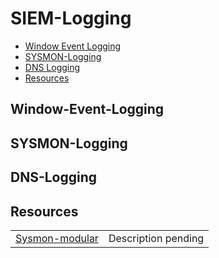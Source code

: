 # SIEM-Logging

- [Window Event Logging](#Window-Event-Logging)
- [SYSMON-Logging](#SYSMON)
- [DNS Logging](#DNS-Logging)
- [Resources](#Resources)

## Window-Event-Logging
## SYSMON-Logging
## DNS-Logging
## Resources
<table>
    <tr>
        <td>
            <a href="https://github.com/olafhartong/sysmon-modular" target="_blank">Sysmon-modular</a>
        </td>
        <td>
            Description pending
        </td>
    </tr>
</table>
